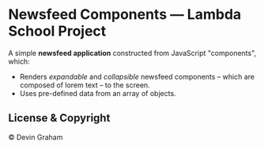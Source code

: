 # Newsfeed Components &mdash; Lambda School Project

A simple **newsfeed application** constructed from JavaScript "components", which:

- Renders _expandable_ and _collapsible_ newsfeed components – which are composed of lorem text – to the screen.
- Uses pre-defined data from an array of objects.

## License & Copyright

© Devin Graham
